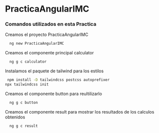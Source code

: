 # PracticaAngularIMC

### Comandos utilizados en esta Practica

Creamos el proyecto PracticaAngularIMC
```bash
  ng new PracticaAngularIMC
```

Creamos el componente principal calculator

```bash
  ng g c calculator
```

Instalamos el paquete de tailwind para los estilos

```bash
 npm install -D tailwindcss postcss autoprefixer
npx tailwindcss init
```

Creamos el componente button para reultilizarlo

```bash
  ng g c button
```

Creamos el componente result para mostrar los resultados de los calculos obtenidos

```bash
  ng g c result
```
